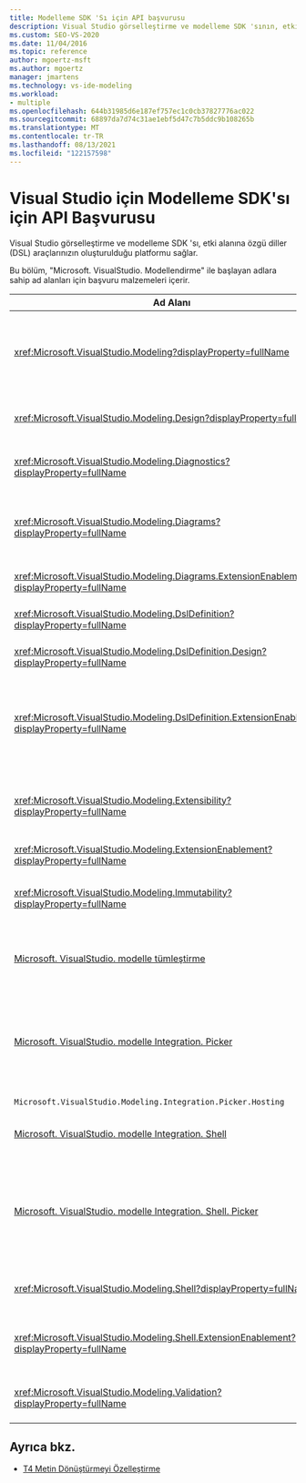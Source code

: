 ```yaml
---
title: Modelleme SDK 'Sı için API başvurusu
description: Visual Studio görselleştirme ve modelleme SDK 'sının, etki alanına özgü dillerinizin (dsls) araçlarınızın oluşturulduğu platformu nasıl sağladığını öğrenin.
ms.custom: SEO-VS-2020
ms.date: 11/04/2016
ms.topic: reference
author: mgoertz-msft
ms.author: mgoertz
manager: jmartens
ms.technology: vs-ide-modeling
ms.workload:
- multiple
ms.openlocfilehash: 644b31985d6e187ef757ec1c0cb37827776ac022
ms.sourcegitcommit: 68897da7d74c31ae1ebf5d47c7b5ddc9b108265b
ms.translationtype: MT
ms.contentlocale: tr-TR
ms.lasthandoff: 08/13/2021
ms.locfileid: "122157598"
---
```

# <a name="api-reference-for-modeling-sdk-for-visual-studio"></a>Visual Studio için Modelleme SDK'sı için API Başvurusu

Visual Studio görselleştirme ve modelleme SDK 'sı, etki alanına özgü diller (DSL) araçlarınızın oluşturulduğu platformu sağlar.

Bu bölüm, "Microsoft. VisualStudio. Modellendirme" ile başlayan adlara sahip ad alanları için başvuru malzemeleri içerir.

|Ad Alanı|Content|
|-|-|
|<xref:Microsoft.VisualStudio.Modeling?displayProperty=fullName>|Bir DSL içinde tanımladığınız tüm etki alanı sınıflarının temel sınıfı olan ModelElement gibi sınıflar.|
|<xref:Microsoft.VisualStudio.Modeling.Design?displayProperty=fullName>|DSL tanımının bir kısmını oluşturan sınıflar.|
|<xref:Microsoft.VisualStudio.Modeling.Diagnostics?displayProperty=fullName>|Model deposu Görüntüleyicisi ve performans ölçümü araçları.|
|<xref:Microsoft.VisualStudio.Modeling.Diagrams?displayProperty=fullName>|Bir DSL içinde tanımladığınız tüm şekillerin temel sınıfı olan ShapeElement gibi sınıflar.|
|<xref:Microsoft.VisualStudio.Modeling.Diagrams.ExtensionEnablement?displayProperty=fullName>|Hareket ve seçim yöntemleri.|
|<xref:Microsoft.VisualStudio.Modeling.DslDefinition?displayProperty=fullName>|DSL tanımı tasarımcısının API 'SI.|
|<xref:Microsoft.VisualStudio.Modeling.DslDefinition.Design?displayProperty=fullName>|DSL tanımı tasarımcısının iç sınıfları.|
|<xref:Microsoft.VisualStudio.Modeling.DslDefinition.ExtensionEnablement?displayProperty=fullName>|DSL tasarımcısını komutlar, hareketler ve doğrulamayla genişletmenize imkan tanıyan öznitelikler.|
|<xref:Microsoft.VisualStudio.Modeling.Extensibility?displayProperty=fullName>|DSL genişletilebilirliği uygulayan ModelElement için uzantı yöntemleri.|
|<xref:Microsoft.VisualStudio.Modeling.ExtensionEnablement?displayProperty=fullName>|Genişletilebilirlik öznitelikleri|
|<xref:Microsoft.VisualStudio.Modeling.Immutability?displayProperty=fullName>|Bir modelin parçalarını salt okunurdur yapmanızı sağlar.|
|[Microsoft. VisualStudio. modelle tümleştirme](/previous-versions/ee904412(v=vs.140))|Farklı modelleri tümleştirmenize yardımcı olan ModelBus API 'SI.|
|[Microsoft. VisualStudio. modelle Integration. Picker](/previous-versions/ee904394(v=vs.140))|Kullanıcıların ModelBus başvuruları oluşturmak için modeller ve öğelere gezinmelerini sağlayan iletişim kutusu.|
|`Microsoft.VisualStudio.Modeling.Integration.Picker.Hosting`|Seçici hizmeti.|
|[Microsoft. VisualStudio. modelle Integration. Shell](/previous-versions/ee869435(v=vs.140))|Visual Studio için ModelBus bağdaştırıcı çerçevesi.|
|[Microsoft. VisualStudio. modelle Integration. Shell. Picker](/previous-versions/ee886769(v=vs.140))|Kullanıcıların ModelBus başvuruları oluşturmak için modeller ve öğelere gezinmelerini sağlayan Seçici iletişim kutusu.|
|<xref:Microsoft.VisualStudio.Modeling.Shell?displayProperty=fullName>|DSLs ve Visual Studio arasındaki arabirim.|
|<xref:Microsoft.VisualStudio.Modeling.Shell.ExtensionEnablement?displayProperty=fullName>|Kısayol (bağlam) menü komutları tanımlamanızı sağlar.|
|<xref:Microsoft.VisualStudio.Modeling.Validation?displayProperty=fullName>|Doğrulama kısıtlamalarını tanımlamanızı sağlar.|

## <a name="see-also"></a>Ayrıca bkz.

- [T4 Metin Dönüştürmeyi Özelleştirme](../modeling/customizing-t4-text-transformation.md)
